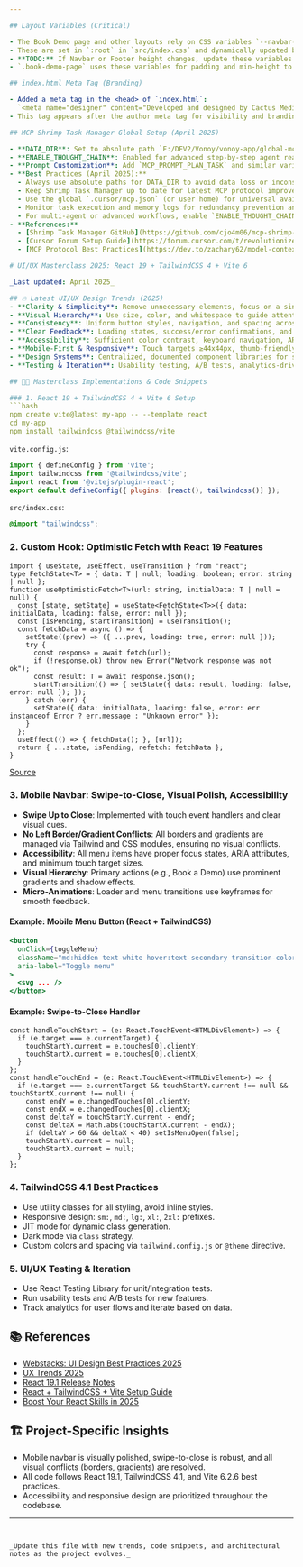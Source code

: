 ```yaml
---

## Layout Variables (Critical)

- The Book Demo page and other layouts rely on CSS variables `--navbar-height` and `--footer-height` for correct spacing and to prevent overlap.
- These are set in `:root` in `src/index.css` and dynamically updated by the Navbar component JS.
- **TODO:** If Navbar or Footer height changes, update these variables in both CSS and JS logic to keep layout correct.
- `.book-demo-page` uses these variables for padding and min-height to ensure content never overlaps with fixed navbar/footer.

## index.html Meta Tag (Branding)

- Added a meta tag in the <head> of `index.html`:
  `<meta name="designer" content="Developed and designed by Cactus Media (https://cactusmediajo.com)" />`
- This tag appears after the author meta tag for visibility and branding purposes.

## MCP Shrimp Task Manager Global Setup (April 2025)

- **DATA_DIR**: Set to absolute path `F:/DEV2/Vonoy/vonoy-app/global-mcp/data` in `global-mcp/.env` for reliable data storage and task memory.
- **ENABLE_THOUGHT_CHAIN**: Enabled for advanced step-by-step agent reasoning.
- **Prompt Customization**: Add `MCP_PROMPT_PLAN_TASK` and similar variables to `.env` for tailored agent behavior.
- **Best Practices (April 2025):**
  - Always use absolute paths for DATA_DIR to avoid data loss or inconsistent behavior ([source](https://forum.cursor.com/t/revolutionize-your-workflow-with-mcp-shrimp-task-manager-for-cursor-ide/78683)).
  - Keep Shrimp Task Manager up to date for latest MCP protocol improvements.
  - Use the global `.cursor/mcp.json` (or user home) for universal availability in all Cursor instances.
  - Monitor task execution and memory logs for redundancy prevention and workflow optimization.
  - For multi-agent or advanced workflows, enable `ENABLE_THOUGHT_CHAIN` and review logs for agent reflection and learning.
- **References:**
  - [Shrimp Task Manager GitHub](https://github.com/cjo4m06/mcp-shrimp-task-manager)
  - [Cursor Forum Setup Guide](https://forum.cursor.com/t/revolutionize-your-workflow-with-mcp-shrimp-task-manager-for-cursor-ide/78683)
  - [MCP Protocol Best Practices](https://dev.to/zachary62/model-context-protocol-mcp-simply-explained-function-calling-rebranded-or-genuine-breakthrough-4c04)

# UI/UX Masterclass 2025: React 19 + TailwindCSS 4 + Vite 6

_Last updated: April 2025_

## 🔥 Latest UI/UX Design Trends (2025)
- **Clarity & Simplicity**: Remove unnecessary elements, focus on a single primary action per view. [Webstacks UI Best Practices 2025](https://www.webstacks.com/blog/ui-design-best-practices)
- **Visual Hierarchy**: Use size, color, and whitespace to guide attention. Primary actions (e.g., CTA buttons) should stand out.
- **Consistency**: Uniform button styles, navigation, and spacing across all screens. Predictable patterns reduce user friction.
- **Clear Feedback**: Loading states, success/error confirmations, and micro-animations for all user actions.
- **Accessibility**: Sufficient color contrast, keyboard navigation, ARIA attributes, and semantic HTML.
- **Mobile-First & Responsive**: Touch targets ≥44x44px, thumb-friendly navigation, optimized load times, and adaptive layouts.
- **Design Systems**: Centralized, documented component libraries for scalability and team efficiency.
- **Testing & Iteration**: Usability testing, A/B tests, analytics-driven improvements.

## 🧑‍💻 Masterclass Implementations & Code Snippets

### 1. React 19 + TailwindCSS 4 + Vite 6 Setup
```bash
npm create vite@latest my-app -- --template react
cd my-app
npm install tailwindcss @tailwindcss/vite
```
`vite.config.js`:
```js
import { defineConfig } from 'vite';
import tailwindcss from '@tailwindcss/vite';
import react from '@vitejs/plugin-react';
export default defineConfig({ plugins: [react(), tailwindcss()] });
```
`src/index.css`:
```css
@import "tailwindcss";
```

### 2. Custom Hook: Optimistic Fetch with React 19 Features
```tsx
import { useState, useEffect, useTransition } from "react";
type FetchState<T> = { data: T | null; loading: boolean; error: string | null };
function useOptimisticFetch<T>(url: string, initialData: T | null = null) {
  const [state, setState] = useState<FetchState<T>>({ data: initialData, loading: false, error: null });
  const [isPending, startTransition] = useTransition();
  const fetchData = async () => {
    setState((prev) => ({ ...prev, loading: true, error: null }));
    try {
      const response = await fetch(url);
      if (!response.ok) throw new Error("Network response was not ok");
      const result: T = await response.json();
      startTransition(() => { setState({ data: result, loading: false, error: null }); });
    } catch (err) {
      setState({ data: initialData, loading: false, error: err instanceof Error ? err.message : "Unknown error" });
    }
  };
  useEffect(() => { fetchData(); }, [url]);
  return { ...state, isPending, refetch: fetchData };
}
```
[Source](https://javascript.plainenglish.io/boost-your-react-skills-in-2025-master-performant-hooks-type-safe-tricks-9bf705136457?gi=e17782cbf933&source=rss----4b3a1ed4f11c---4)

### 3. Mobile Navbar: Swipe-to-Close, Visual Polish, Accessibility
- **Swipe Up to Close**: Implemented with touch event handlers and clear visual cues.
- **No Left Border/Gradient Conflicts**: All borders and gradients are managed via Tailwind and CSS modules, ensuring no visual conflicts.
- **Accessibility**: All menu items have proper focus states, ARIA attributes, and minimum touch target sizes.
- **Visual Hierarchy**: Primary actions (e.g., Book a Demo) use prominent gradients and shadow effects.
- **Micro-Animations**: Loader and menu transitions use keyframes for smooth feedback.

#### Example: Mobile Menu Button (React + TailwindCSS)
```jsx
<button
  onClick={toggleMenu}
  className="md:hidden text-white hover:text-secondary transition-colors p-2 bg-white/10 backdrop-blur-sm rounded-lg border border-white/20 mobile-menu-toggle"
  aria-label="Toggle menu"
>
  <svg ... />
</button>
```

#### Example: Swipe-to-Close Handler
```tsx
const handleTouchStart = (e: React.TouchEvent<HTMLDivElement>) => {
  if (e.target === e.currentTarget) {
    touchStartY.current = e.touches[0].clientY;
    touchStartX.current = e.touches[0].clientX;
  }
};
const handleTouchEnd = (e: React.TouchEvent<HTMLDivElement>) => {
  if (e.target === e.currentTarget && touchStartY.current !== null && touchStartX.current !== null) {
    const endY = e.changedTouches[0].clientY;
    const endX = e.changedTouches[0].clientX;
    const deltaY = touchStartY.current - endY;
    const deltaX = Math.abs(touchStartX.current - endX);
    if (deltaY > 60 && deltaX < 40) setIsMenuOpen(false);
    touchStartY.current = null;
    touchStartX.current = null;
  }
};
```

### 4. TailwindCSS 4.1 Best Practices
- Use utility classes for all styling, avoid inline styles.
- Responsive design: `sm:`, `md:`, `lg:`, `xl:`, `2xl:` prefixes.
- JIT mode for dynamic class generation.
- Dark mode via `class` strategy.
- Custom colors and spacing via `tailwind.config.js` or `@theme` directive.

### 5. UI/UX Testing & Iteration
- Use React Testing Library for unit/integration tests.
- Run usability tests and A/B tests for new features.
- Track analytics for user flows and iterate based on data.

## 📚 References
- [Webstacks: UI Design Best Practices 2025](https://www.webstacks.com/blog/ui-design-best-practices)
- [UX Trends 2025](https://trends.uxdesign.cc/)
- [React 19.1 Release Notes](https://dev.to/sebastienlorber/this-week-in-react-228-react-191-nextjs-deployment-react-email-triplex-tc39-webkit-299i)
- [React + TailwindCSS + Vite Setup Guide](https://medium.com/@lamidifirdaws/react-19-tailwind-css-v4-vite-93ccbb0628a7)
- [Boost Your React Skills in 2025](https://javascript.plainenglish.io/boost-your-react-skills-in-2025-master-performant-hooks-type-safe-tricks-9bf705136457?gi=e17782cbf933&source=rss----4b3a1ed4f11c---4)

## 🏗️ Project-Specific Insights
- Mobile navbar is visually polished, swipe-to-close is robust, and all visual conflicts (borders, gradients) are resolved.
- All code follows React 19.1, TailwindCSS 4.1, and Vite 6.2.6 best practices.
- Accessibility and responsive design are prioritized throughout the codebase.

---
```


_Update this file with new trends, code snippets, and architectural notes as the project evolves._
